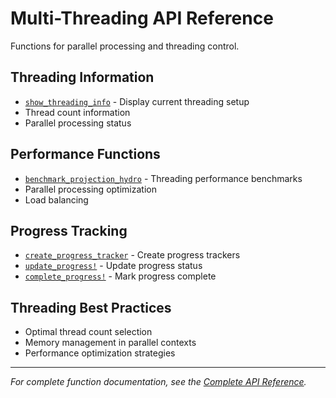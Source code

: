 # Multi-Threading API Reference

Functions for parallel processing and threading control.

## Threading Information

- [`show_threading_info`](@ref) - Display current threading setup
- Thread count information
- Parallel processing status

## Performance Functions

- [`benchmark_projection_hydro`](@ref) - Threading performance benchmarks
- Parallel processing optimization
- Load balancing

## Progress Tracking

- [`create_progress_tracker`](@ref) - Create progress trackers
- [`update_progress!`](@ref) - Update progress status
- [`complete_progress!`](@ref) - Mark progress complete

## Threading Best Practices

- Optimal thread count selection
- Memory management in parallel contexts
- Performance optimization strategies

---
*For complete function documentation, see the [Complete API Reference](../api.md).*
